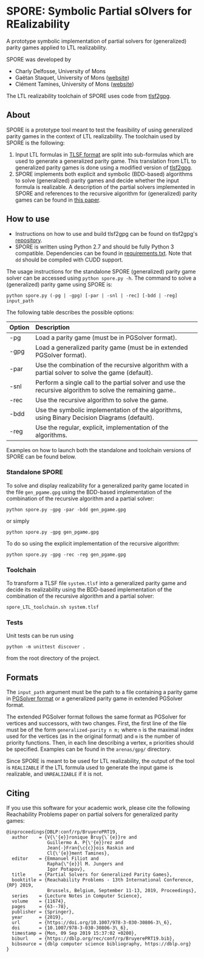 # SPORE: Symbolic Partial sOlvers for REalizability
A prototype symbolic implementation of partial solvers for (generalized) parity games applied to LTL realizability.

SPORE was developed by
* Charly Delfosse, University of Mons
* Gaëtan Staquet, University of Mons ([website](http://informatique.umons.ac.be/staff/Staquet.Gaetan/))
* Clément Tamines, University of Mons ([website](https://clement.tamin.es))

The LTL realizability toolchain of SPORE uses code from [tlsf2gpg](https://github.com/gaperez64/tlsf2gpg).



## About
SPORE is a prototype tool meant to test the feasibility of using generalized parity games in the context of LTL realizability. The
toolchain used by SPORE is the following:
1. Input LTL formulas in [TLSF format](https://arxiv.org/abs/1604.02284) are split into sub-formulas which are used to generate a generalized parity game.
This translation from LTL to generalized parity games is done using a modified version of [tlsf2gpg](https://github.com/gaperez64/tlsf2gpg).
2. SPORE implements both explicit and symbolic (BDD-based) algorithms to solve (generalized) parity games and decide whether the input formula is realizable. 
   A description of the partial solvers implemented in SPORE and references to the recursive algorithm for (generalized) parity 
   games can be found in [this paper](https://arxiv.org/abs/1907.06913).

## How to use
* Instructions on how to use and build tlsf2gpg can be found on tlsf2gpg's [repository](https://github.com/gaperez64/tlsf2gpg).  
* SPORE is written using Python 2.7 and should be fully Python 3 compatible. Dependencies can be found in [requirements.txt](https://github.com/Skar0/spore/blob/master/requirements.txt). Note that `dd` should be compiled with CUDD support.

The usage instructions for the standalone SPORE (generalized) parity game solver can be accessed using `python spore.py -h`.
The command to solve a (generalized) parity game using SPORE is: 

    python spore.py (-pg | -gpg) [-par | -snl | -rec] [-bdd | -reg] input_path

The following table describes the possible options:

| Option         | Description   
| :------------- |:-------------
| -pg            | Load a parity game (must be in PGSolver format).
| -gpg           | Load a generalized parity game (must be in extended PGSolver format).       
| -par           | Use the combination of the recursive algorithm with a partial solver to solve the game (default).
| -snl           | Perform a single call to the partial solver and use the recursive algorithm to solve the remaining game..
| -rec           | Use the recursive algorithm to solve the game.
| -bdd           | Use the symbolic implementation of the algorithms, using Binary Decision Diagrams (default).
| -reg           | Use the regular, explicit, implementation of the algorithms.

Examples on how to launch both the standalone and toolchain versions of SPORE can be found below.  

### Standalone SPORE

To solve and display realizability for a generalized parity game located in the file `gen_pgame.gpg` using the BDD-based implementation 
of the combination of the recursive algorithm and a partial solver:

    python spore.py -gpg -par -bdd gen_pgame.gpg

or simply

    python spore.py -gpg gen_pgame.gpg

To do so using the explicit implementation of the recursive algorithm:

    python spore.py -gpg -rec -reg gen_pgame.gpg

### Toolchain

To transform a TLSF file `system.tlsf` into a generalized parity game and decide its realizability using the BDD-based implementation 
of the combination of the recursive algorithm and a partial solver:

    spore_LTL_toolchain.sh system.tlsf

### Tests
Unit tests can be run using

    python -m unittest discover .

from the root directory of the project.
## Formats

The `input_path` argument must be the path to a file containing a parity game in [PGSolver format](https://github.com/tcsprojects/pgsolver) 
or a generalized parity game in extended PGSolver format. 

The extended PGSolver format follows the same format as PGSolver for
vertices and successors, with two changes. First, the first line of the file must be of the form `generalized-parity n m;` 
where `n` is the maximal index used for the vertices (as in the original format) and `m` is the number of priority functions.
Then, in each line describing a vertex, `m` priorities should be specified. Examples can be found in the `arenas/gpg/` directory.

Since SPORE is meant to be used for LTL realizability, the output of the tool is `REALIZABLE` if the LTL formula used to
generate the input game is realizable, and `UNREALIZABLE` if it is not.

## Citing
If you use this software for your academic work, please cite the following Reachability Problems paper on partial solvers for generalized parity games:
```
@inproceedings{DBLP:conf/rp/BruyerePRT19,
  author    = {V{\'{e}}ronique Bruy{\`{e}}re and
               Guillermo A. P{\'{e}}rez and
               Jean{-}Fran{\c{c}}ois Raskin and
               Cl{\'{e}}ment Tamines},
  editor    = {Emmanuel Filiot and
               Rapha{\"{e}}l M. Jungers and
               Igor Potapov},
  title     = {Partial Solvers for Generalized Parity Games},
  booktitle = {Reachability Problems - 13th International Conference, {RP} 2019,
               Brussels, Belgium, September 11-13, 2019, Proceedings},
  series    = {Lecture Notes in Computer Science},
  volume    = {11674},
  pages     = {63--78},
  publisher = {Springer},
  year      = {2019},
  url       = {https://doi.org/10.1007/978-3-030-30806-3\_6},
  doi       = {10.1007/978-3-030-30806-3\_6},
  timestamp = {Mon, 09 Sep 2019 15:37:02 +0200},
  biburl    = {https://dblp.org/rec/conf/rp/BruyerePRT19.bib},
  bibsource = {dblp computer science bibliography, https://dblp.org}
}
```
